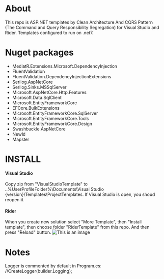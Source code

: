 # About

This repo is ASP.NET templates by Clean Architecture And CQRS Pattern (The Command and Query Responsibility Segregation) for Visual Studio and Rider. Templates configured to run on .net7.

# Nuget packages
- MediatR.Extensions.Microsoft.DependencyInjection
- FluentValidation
- FluentValidation.DependencyInjectionExtensions
- Serilog.AspNetCore
- Serilog.Sinks.MSSqlServer
- Microsoft.AspNetCore.Http.Features
- Microsoft.Data.SqlClient
- Microsoft.EntityFrameworkCore
- EFCore.BulkExtensions
- Microsoft.EntityFrameworkCore.SqlServer
- Microsoft.EntityFrameworkCore.Tools
- Microsoft.EntityFrameworkCore.Design
- Swashbuckle.AspNetCore
- NewId
- Mapster

# INSTALL

#### Visual Studio
Copy zip from "VisualStudioTemplate" to ..\%UserProfileFolder%\Documents\Visual Studio {version}\Templates\ProjectTemplates.
If Visual Studio is open, you shoud reopen it.


#### Rider
When you create new solution select "More Template", then "Install template", then choose folder "RiderTemplate" from this repo. And then press "Reload" button.
![This is an image](https://i.ibb.co/dGdH2Xk/Screenshot-3.png)

# Notes

Logger is commented by default in Program.cs:
//CreateLogger(builder.Logging);
